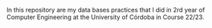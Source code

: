 
In this repository are my data bases practices that I did in 2rd year of Computer Engineering at the University of Córdoba in Course 22/23. 
